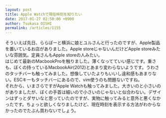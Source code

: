 ```yaml
---
layout: post
title: Apple Watchで現在時刻を知りたい
date: 2017-01-27 02:50:00 +0900
author: Tsukasa OISHI
permalink: /articles/1155
---
```



そういえば先日、ららぽーと横浜に娘とユルさんと行ったのですが、Apple製品を置いているお店がありました。Apple storeじゃないんだけどApple storeみたいな雰囲気。定員さんもApple storeの人みたい。  
はじめて最新のMacbookProを触りました。薄くなってていい感じです。重さも、ぼくの持っているMacbookAir(2012)とあまり変わらないようです。うわさのタッチバーも触ってみました。想像していたよりもいいし違和感もあまりない。ESCキーもタッチバーにあるので、vim使うのも問題ないですね。  
それから、いまさらですがApple Watchも触ってみました。大きいのと小さいのがありましたが、ぼくの手首は細いので小さいのじゃないと似合わない。デザインはずっとダサいなと思っていたのですが、実物に触ってみると意外と悪くなかったです。ちょっと欲しくなりましたけど、現在時刻を表示する方法がわからなかったのでたぶん買わないでしょう。  
